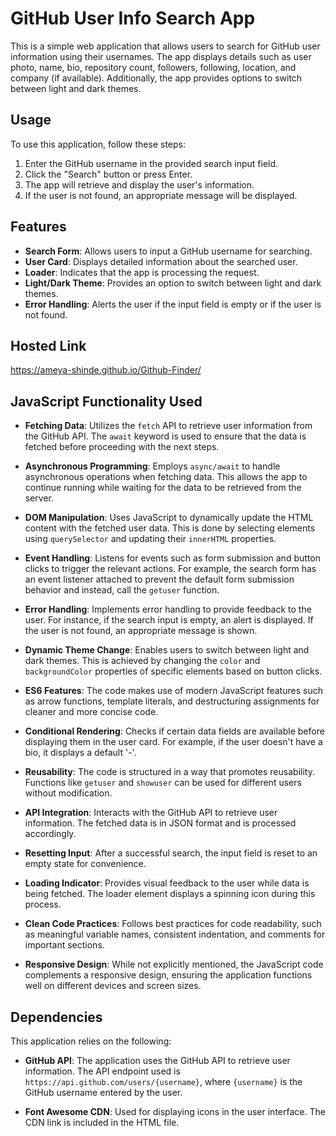 # GitHub User Info Search App

This is a simple web application that allows users to search for GitHub user information using their usernames. The app displays details such as user photo, name, bio, repository count, followers, following, location, and company (if available). Additionally, the app provides options to switch between light and dark themes.

## Usage

To use this application, follow these steps:

1. Enter the GitHub username in the provided search input field.
2. Click the "Search" button or press Enter.
3. The app will retrieve and display the user's information.
4. If the user is not found, an appropriate message will be displayed.

## Features

- **Search Form**: Allows users to input a GitHub username for searching.
- **User Card**: Displays detailed information about the searched user.
- **Loader**: Indicates that the app is processing the request.
- **Light/Dark Theme**: Provides an option to switch between light and dark themes.
- **Error Handling**: Alerts the user if the input field is empty or if the user is not found.

## Hosted Link
https://ameya-shinde.github.io/Github-Finder/

## JavaScript Functionality Used

- **Fetching Data**: Utilizes the `fetch` API to retrieve user information from the GitHub API. The `await` keyword is used to ensure that the data is fetched before proceeding with the next steps.

- **Asynchronous Programming**: Employs `async/await` to handle asynchronous operations when fetching data. This allows the app to continue running while waiting for the data to be retrieved from the server.

- **DOM Manipulation**: Uses JavaScript to dynamically update the HTML content with the fetched user data. This is done by selecting elements using `querySelector` and updating their `innerHTML` properties.

- **Event Handling**: Listens for events such as form submission and button clicks to trigger the relevant actions. For example, the search form has an event listener attached to prevent the default form submission behavior and instead, call the `getuser` function.

- **Error Handling**: Implements error handling to provide feedback to the user. For instance, if the search input is empty, an alert is displayed. If the user is not found, an appropriate message is shown.

- **Dynamic Theme Change**: Enables users to switch between light and dark themes. This is achieved by changing the `color` and `backgroundColor` properties of specific elements based on button clicks.

- **ES6 Features**: The code makes use of modern JavaScript features such as arrow functions, template literals, and destructuring assignments for cleaner and more concise code.

- **Conditional Rendering**: Checks if certain data fields are available before displaying them in the user card. For example, if the user doesn't have a bio, it displays a default '-'.

- **Reusability**: The code is structured in a way that promotes reusability. Functions like `getuser` and `showuser` can be used for different users without modification.

- **API Integration**: Interacts with the GitHub API to retrieve user information. The fetched data is in JSON format and is processed accordingly.

- **Resetting Input**: After a successful search, the input field is reset to an empty state for convenience.

- **Loading Indicator**: Provides visual feedback to the user while data is being fetched. The loader element displays a spinning icon during this process.

- **Clean Code Practices**: Follows best practices for code readability, such as meaningful variable names, consistent indentation, and comments for important sections.

- **Responsive Design**: While not explicitly mentioned, the JavaScript code complements a responsive design, ensuring the application functions well on different devices and screen sizes.

## Dependencies

This application relies on the following:

- **GitHub API**: The application uses the GitHub API to retrieve user information. The API endpoint used is `https://api.github.com/users/{username}`, where `{username}` is the GitHub username entered by the user.

- **Font Awesome CDN**: Used for displaying icons in the user interface. The CDN link is included in the HTML file.

